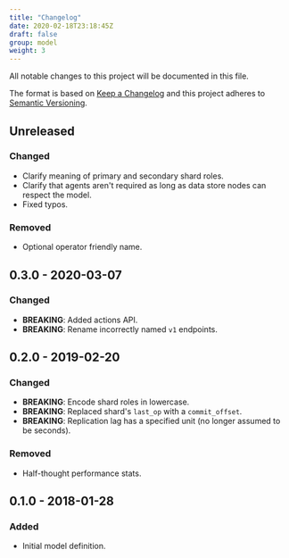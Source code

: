 ```yaml
---
title: "Changelog"
date: 2020-02-18T23:18:45Z
draft: false
group: model
weight: 3
---
```


<!-- markdownlint-disable MD022 MD024 MD032 -->
All notable changes to this project will be documented in this file.

The format is based on [Keep a Changelog](http://keepachangelog.com/en/1.0.0/)
and this project adheres to [Semantic Versioning](http://semver.org/spec/v2.0.0.html).

## Unreleased
### Changed
- Clarify meaning of primary and secondary shard roles.
- Clarify that agents aren't required as long as data store nodes can respect the model.
- Fixed typos.

### Removed
- Optional operator friendly name.

## 0.3.0 - 2020-03-07
### Changed
- **BREAKING**: Added actions API.
- **BREAKING**: Rename incorrectly named `v1` endpoints.

## 0.2.0 - 2019-02-20
### Changed
- **BREAKING**: Encode shard roles in lowercase.
- **BREAKING**: Replaced shard's `last_op` with a `commit_offset`.
- **BREAKING**: Replication lag has a specified unit (no longer assumed to be seconds).

### Removed
- Half-thought performance stats.

## 0.1.0 - 2018-01-28
### Added
- Initial model definition.
